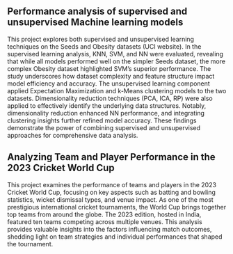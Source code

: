 ## Performance analysis of supervised and unsupervised Machine learning models ##
This project explores both supervised and unsupervised learning techniques on the Seeds and Obesity datasets (UCI website). In the supervised learning analysis, KNN, SVM, and NN were evaluated, revealing that while all models performed well on the simpler Seeds dataset, the more complex Obesity dataset highlighted SVM’s superior performance. The study underscores how dataset complexity and feature structure impact model efficiency and accuracy. The unsupervised learning component applied Expectation Maximization and k-Means clustering models to the two datasets. Dimensionality reduction techniques (PCA, ICA, RP) were also applied to effectively identify the underlying data structures. Notably, dimensionality reduction enhanced NN performance, and integrating clustering insights further refined model accuracy. These findings demonstrate the power of combining supervised and unsupervised approaches for comprehensive data analysis.

## Analyzing Team and Player Performance in the 2023 Cricket World Cup ##
This project examines the performance of teams and players in the 2023 Cricket World Cup, focusing on key aspects such as batting and bowling statistics, wicket dismissal types, and venue impact. As one of the most prestigious international cricket tournaments, the World Cup brings together top teams from around the globe. The 2023 edition, hosted in India, featured ten teams competing across multiple venues. This analysis provides valuable insights into the factors influencing match outcomes, shedding light on team strategies and individual performances that shaped the tournament.
